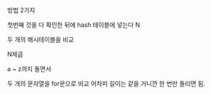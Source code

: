 방법 2가지

첫번째 것을 다 확인한 뒤에
hash 테이블에 넣는다 N

두 개의 해시테이블을 비교

N제곱

a ~ z까지 돌면서

두 개의 문자열을
for문으로 비교
어차피 길이는 같을 거니깐
한 번만 돌리면 됨.
